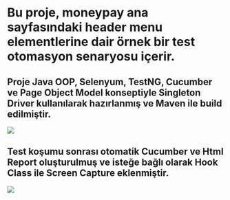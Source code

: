 # Bu proje, moneypay ana sayfasındaki header menu elementlerine dair örnek bir test otomasyon senaryosu içerir.
## Proje Java OOP, Selenyum, TestNG, Cucumber ve Page Object Model konseptiyle Singleton Driver kullanılarak hazırlanmış ve Maven ile build edilmiştir.
![](https://github.com/ademgencer/MoneyPayWeb/blob/master/screenShots/moneyPayWeb_Run.gif)

## Test koşumu sonrası otomatik Cucumber ve Html Report oluşturulmuş ve isteğe bağlı olarak Hook Class ile Screen Capture eklenmiştir.
![](https://github.com/ademgencer/MoneyPayWeb/blob/master/screenShots/moneyPayWeb_Report.gif)
